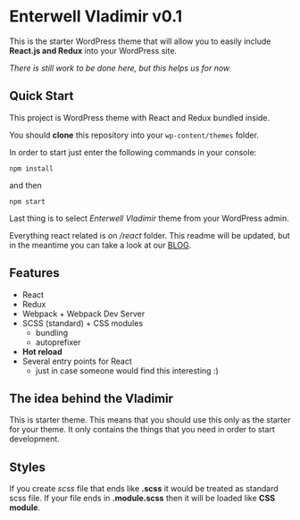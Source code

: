 # Enterwell Vladimir v0.1
This is the starter WordPress theme that will allow you to easily include **React.js and Redux** into your WordPress site.

*There is still work to be done here, but this helps us for now.*

## Quick Start
This project is WordPress theme with React and Redux bundled inside.

You should **clone** this repository into your ```wp-content/themes``` folder.

In order to start just enter the following commands in your console:

```npm install```

and then

```npm start```

Last thing is to select *Enterwell Vladimir* theme from your WordPress admin.

Everything react related is on */react* folder.
This readme will be updated, but in the meantime you can take a look at our [BLOG](http://enterwell.net/starter-wp-api-react-redux/).

## Features
- React
- Redux
- Webpack + Webpack Dev Server
- SCSS (standard) + CSS modules
    - bundling
    - autoprefixer
- **Hot reload**
- Several entry points for React
    - just in case someone would find this interesting :)

## The idea behind the Vladimir
This is starter theme. This means that you should use this only as the starter for your theme. It only contains the things that you need in order to start development.

## Styles
If you create *scss* file that ends like **.scss** it would be treated as standard scss file.
If your file ends in **.module.scss** then it will be loaded like **CSS module**.
